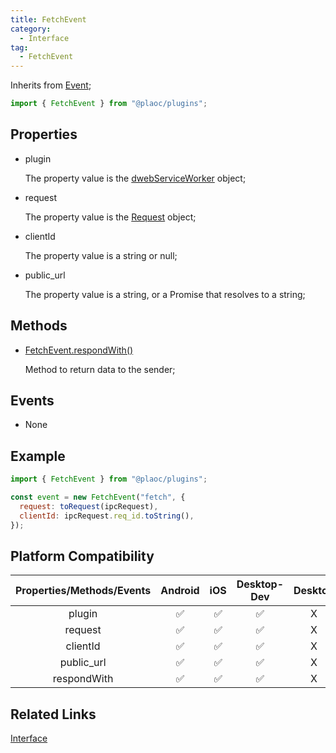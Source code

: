 ```yaml
---
title: FetchEvent
category:
  - Interface
tag:
  - FetchEvent  
---
```


Inherits from [Event](https://developer.mozilla.org/en-US/docs/Web/API/Event);

```js
import { FetchEvent } from "@plaoc/plugins";
```

## Properties

  - plugin

    The property value is the [dwebServiceWorker](../../plugin/dweb-service-worker/index.md) object;

  - request

    The property value is the [Request](https://developer.mozilla.org/en-US/docs/Web/API/Request) object;

  - clientId

    The property value is a string or null;

  - public_url

    The property value is a string, or a Promise that resolves to a string;

## Methods

  - [FetchEvent.respondWith()](./respond-with.md)

    Method to return data to the sender;

## Events

  - None

## Example
```js
import { FetchEvent } from "@plaoc/plugins";

const event = new FetchEvent("fetch", {
  request: toRequest(ipcRequest),
  clientId: ipcRequest.req_id.toString(), 
});
```


## Platform Compatibility

| Properties/Methods/Events | Android | iOS | Desktop-Dev | Desktop | 
|:-----------------------:|:-------:|:---:|:----------:|:-------:|
| plugin                  | ✅       | ✅   | ✅          | X       |
| request                 | ✅       | ✅   | ✅          | X       |
| clientId                | ✅       | ✅   | ✅          | X       |
| public_url              | ✅       | ✅   | ✅          | X       |
| respondWith             | ✅       | ✅   | ✅          | X       |
 

## Related Links
[Interface](../index.md)